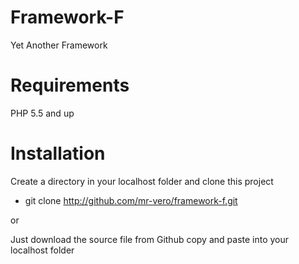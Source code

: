 # Framework-F
Yet Another Framework

# Requirements
PHP 5.5 and up

# Installation
Create a directory in your localhost folder and clone this project
* git clone http://github.com/mr-vero/framework-f.git

or

Just download the source file from Github
copy and paste into your localhost folder

<code><?php echo "Hello Dudes" ?></code>
